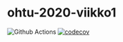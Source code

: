 # ohtu-2020-viikko1

![Github Actions](https://github.com/luxville/ohtu-2020-viikko1/workflows/Java%20CI%20with%20Gradle/badge.svg)
[![codecov](https://codecov.io/gh/luxville/ohtu-2020-viikko1/branch/main/graph/badge.svg?token=3JZA9BZYW0)](undefined)
